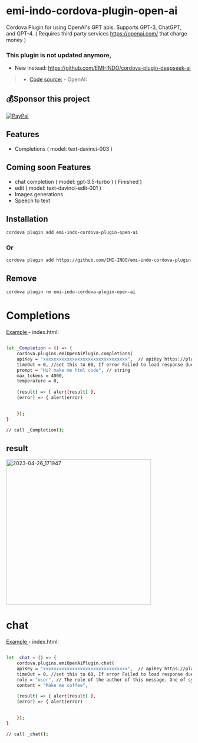 # emi-indo-cordova-plugin-open-ai
 Cordova Plugin for using OpenAI's GPT apis. Supports GPT-3, ChatGPT, and GPT-4. ( Requires third party services https://openai.com/ that charge money )

### This plugin is not updated anymore, 
- New instead: https://github.com/EMI-INDO/cordova-plugin-deepseek-ai

> - [Code source:](https://platform.openai.com/docs/api-reference/introduction) - OpenAI:

## 💰Sponsor this project
  [![PayPal](https://img.shields.io/badge/PayPal-00457C?style=for-the-badge&logo=paypal&logoColor=white)](https://paypal.me/emiindo)  
  
  
  ## Features
- Completions ( model: text-davinci-003 )


 ## Coming soon Features
- chat completion ( model: gpt-3.5-turbo )  ( Finished )
- edit ( model: text-davinci-edit-001 )
- Images generations 
- Speech to text


## Installation

```sh
cordova plugin add emi-indo-cordova-plugin-open-ai
```
### Or
```sh
cordova plugin add https://github.com/EMI-INDO/emi-indo-cordova-plugin-open-ai
```

## Remove
```sh
cordova plugin rm emi-indo-cordova-plugin-open-ai

```


# Completions

[Example ](https://github.com/EMI-INDO/emi-indo-cordova-plugin-open-ai/blob/main/example/index.html) - index.html:

```sh

let _Completion = () => {
    cordova.plugins.emiOpenAiPlugin.completions(  
	apiKey = "xxxxxxxxxxxxxxxxxxxxxxxxxxxxxxxx",  // apiKey https://platform.openai.com/
	timeOut = 0, //set this to 60, If error Failed to load response due to timeout
    prompt = "Hi? make me html code", // string
    max_tokens = 4000,
    temperature = 0,
	
    (result) => { alert(result) },
    (error) => { alert(error)

    
    });
}

// call _Completion();


```

## result
<img width="393" alt="2023-04-26_171947" src="https://user-images.githubusercontent.com/78555833/234546797-50c81ecc-9044-4316-8abf-a2f5afc2c7d0.png">



# chat

[Example ](https://github.com/EMI-INDO/emi-indo-cordova-plugin-open-ai/blob/main/example/index.html) - index.html:

```sh

let _chat = () => {
    cordova.plugins.emiOpenAiPlugin.chat(  
	apiKey = "xxxxxxxxxxxxxxxxxxxxxxxxxxxxxxxx",  // apiKey https://platform.openai.com/
	timeOut = 0, //set this to 60, If error Failed to load response due to timeout
    role = "user", // The role of the author of this message. One of system, user, or assistant.
    content = "Make me coffee",
	
    (result) => { alert(result) },
    (error) => { alert(error)

    
    });
}

// call _chat();


```


